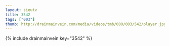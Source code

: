 ```yaml
--- 
layout: sieutv
title: 3542
tags: ["003"]
thumb: http://drainmainvein.com/media/videos/tmb/000/003/542/player.jpg
---
```

{% include drainmainvein key="3542" %} 
